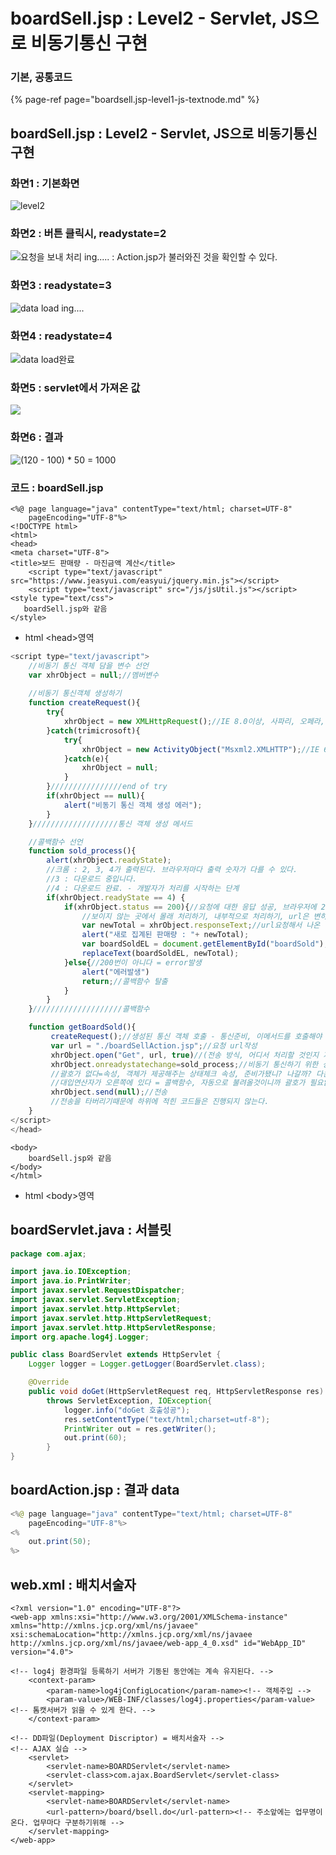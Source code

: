 # boardSell.jsp : Level2 - Servlet, JS으로 비동기통신 구현

### 기본, 공통코드 

{% page-ref page="boardsell.jsp-level1-js-textnode.md" %}

## boardSell.jsp : Level2 - Servlet, JS으로 비동기통신 구현

### 화면1 : 기본화면

![level2](../../../.gitbook/assets/level2.png)

### 화면2 : 버튼 클릭시, readystate=2

![&#xC694;&#xCCAD;&#xC744; &#xBCF4;&#xB0B4; &#xCC98;&#xB9AC; ing..... : Action.jsp&#xAC00; &#xBD88;&#xB7EC;&#xC640;&#xC9C4; &#xAC83;&#xC744; &#xD655;&#xC778;&#xD560; &#xC218; &#xC788;&#xB2E4;.](../../../.gitbook/assets/level2-1.png)

### 화면3 : readystate=3

![data load ing....](../../../.gitbook/assets/level2-2.png)

### 화면4 : readystate=4

![data load&#xC644;&#xB8CC;](../../../.gitbook/assets/level2-3.png)

### 화면5 : servlet에서 가져온 값

![](../../../.gitbook/assets/level2-4.png)

### 화면6 : 결과 

![\(120 - 100\) \* 50 = 1000](../../../.gitbook/assets/level2-5.png)

### 코드 : boardSell.jsp

```markup
<%@ page language="java" contentType="text/html; charset=UTF-8"
    pageEncoding="UTF-8"%>
<!DOCTYPE html>
<html>
<head>
<meta charset="UTF-8">
<title>보드 판매량 - 마진금액 계산</title>
    <script type="text/javascript" src="https://www.jeasyui.com/easyui/jquery.min.js"></script>
    <script type="text/javascript" src="/js/jsUtil.js"></script>
<style type="text/css">
   boardSell.jsp와 같음
</style>
```

* html &lt;head&gt;영역

```javascript
<script type="text/javascript">
	//비동기 통신 객체 담을 변수 선언
	var xhrObject = null;//멤버변수
	
	//비동기 통신객체 생성하기
	function createRequest(){
		try{
			xhrObject = new XMLHttpRequest();//IE 8.0이상, 사파리, 오페라, 크롬, 파이어폭스에서 생성할 때 
		}catch(trimicrosoft){
			try{
				xhrObject = new ActivityObject("Msxml2.XMLHTTP");//IE 6.0에서 생성할떄
			}catch(e){
				xhrObject = null;
			}
		}////////////////end of try
		if(xhrObject == null){
			alert("비동기 통신 객체 생성 에러");
		}
	}///////////////////통신 객체 생성 메서드
```

```javascript
	//콜백함수 선언
	function sold_process(){
		alert(xhrObject.readyState);
		//크롬 : 2, 3, 4가 출력된다. 브라우저마다 출력 숫자가 다를 수 있다.
		//3 : 다운로드 중입니다.
		//4 : 다운로드 완료. - 개발자가 처리를 시작하는 단계
		if(xhrObject.readyState == 4) {
			if(xhrObject.status == 200){//요청에 대한 응답 성공, 브라우저에 200번이 떳니?
				//보이지 않는 곳에서 몰래 처리하기, 내부적으로 처리하기, url은 변하지 않는다.
				var newTotal = xhrObject.responseText;//url요청해서 나온 값 가져오기, XML이라면 responseXML을 사용한다.
				alert("새로 집계된 판매량 : "+ newTotal);
				var boardSoldEL = document.getElementById("boardSold");
			    replaceText(boardSoldEL, newTotal);
			}else{//200번이 아니다 = error발생
				alert("에러발생")
				return;//콜백함수 탈출
			}
		}
	}////////////////////콜백함수 
```

```javascript
	function getBoardSold(){
		 createRequest();//생성된 통신 객체 호출 - 통신준비, 이메서드를 호출해야 xhrObject를 사용할 수 있다.
		 var url = "./boardSellAction.jsp";//요청 url작성
		 xhrObject.open("Get", url, true)//(전송 방식, 어디서 처리할 것인지 지정, true=비동기 || false=동기)
		 xhrObject.onreadystatechange=sold_process;//비동기 통신하기 위한 상태 체크
		 //괄호가 없다=속성, 객체가 제공해주는 상태체크 속성, 준비가됐니? 나갈까? 다운로드하고있니? 다운로드완료했니? 비동기이므로 상태를 계속 체크해줘야한다. data를 다 가져왔는지 확인해야하니까
		 //대입연산자가 오른쪽에 있다 = 콜백함수, 자동으로 불려올것이니까 괄호가 필요없다.
		 xhrObject.send(null);//전송
		 //전송을 타버리기때문에 하위에 적힌 코드들은 진행되지 않는다.		
	}	
</script>
</head>
```

```markup
<body>
 	boardSell.jsp와 같음
</body>
</html>
```

* html &lt;body&gt;영역

## boardServlet.java : 서블릿

```java
package com.ajax;

import java.io.IOException;
import java.io.PrintWriter;
import javax.servlet.RequestDispatcher;
import javax.servlet.ServletException;
import javax.servlet.http.HttpServlet;
import javax.servlet.http.HttpServletRequest;
import javax.servlet.http.HttpServletResponse;
import org.apache.log4j.Logger;

public class BoardServlet extends HttpServlet {
	Logger logger = Logger.getLogger(BoardServlet.class);

	@Override
	public void doGet(HttpServletRequest req, HttpServletResponse res) 
		throws ServletException, IOException{
			logger.info("doGet 호출성공");
		    res.setContentType("text/html;charset=utf-8");
		    PrintWriter out = res.getWriter();
		    out.print(60);
		}
}
```

## boardAction.jsp : 결과 data

```java
<%@ page language="java" contentType="text/html; charset=UTF-8"
    pageEncoding="UTF-8"%>
<%
	out.print(50);
%>
```

## web.xml : 배치서술자

```markup
<?xml version="1.0" encoding="UTF-8"?>
<web-app xmlns:xsi="http://www.w3.org/2001/XMLSchema-instance" xmlns="http://xmlns.jcp.org/xml/ns/javaee" xsi:schemaLocation="http://xmlns.jcp.org/xml/ns/javaee http://xmlns.jcp.org/xml/ns/javaee/web-app_4_0.xsd" id="WebApp_ID" version="4.0">

<!-- log4j 환경파일 등록하기 서버가 기동된 동안에는 계속 유지된다. -->
	<context-param>
		<param-name>log4jConfigLocation</param-name><!-- 객체주입 -->
		<param-value>/WEB-INF/classes/log4j.properties</param-value><!-- 톰캣서버가 읽을 수 있게 한다. -->
	</context-param>
	
<!-- DD파일(Deployment Discriptor) = 배치서술자 -->
<!-- AJAX 실습 -->
	<servlet>
		<servlet-name>BOARDServlet</servlet-name>
		<servlet-class>com.ajax.BoardServlet</servlet-class>
	</servlet>
	<servlet-mapping>
		<servlet-name>BOARDServlet</servlet-name>
		<url-pattern>/board/bsell.do</url-pattern><!-- 주소앞에는 업무명이온다. 업무마다 구분하기위해 -->
	</servlet-mapping>
</web-app>
```

